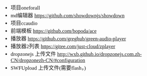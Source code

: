 <span  style="font-family: Simsun,serif; font-size: 17px; ">

- 项目oneforall
- md编辑器 https://github.com/showdownjs/showdown
- 项目ccaudio
- 前端模板 https://github.com/bopoda/ace
- 播放器   https://github.com/greghub/green-audio-player
- 播放器2列表 https://gitee.com/just-cloud/zplayer
- dropzonejs 上传文件 http://wxb.github.io/dropzonejs.com.zh-CN/dropzonezh-CN/#configuration
- SWFUpload 上传文件(需要flash，)

</span>